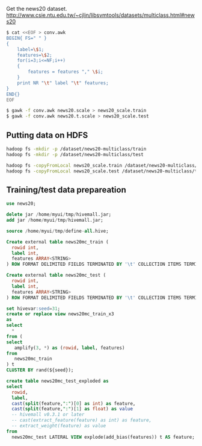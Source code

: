 <!--
  Licensed to the Apache Software Foundation (ASF) under one
  or more contributor license agreements.  See the NOTICE file
  distributed with this work for additional information
  regarding copyright ownership.  The ASF licenses this file
  to you under the Apache License, Version 2.0 (the
  "License"); you may not use this file except in compliance
  with the License.  You may obtain a copy of the License at

    http://www.apache.org/licenses/LICENSE-2.0

  Unless required by applicable law or agreed to in writing,
  software distributed under the License is distributed on an
  "AS IS" BASIS, WITHOUT WARRANTIES OR CONDITIONS OF ANY
  KIND, either express or implied.  See the License for the
  specific language governing permissions and limitations
  under the License.
-->
        
Get the news20 dataset.
http://www.csie.ntu.edu.tw/~cjlin/libsvmtools/datasets/multiclass.html#news20

```sh
$ cat <<EOF > conv.awk
BEGIN{ FS=" " }
{
    label=\$1;
    features=\$2;
    for(i=3;i<=NF;i++)
    {
        features = features "," \$i;
    }
    print NR "\t" label "\t" features;
}
END{}
EOF

$ gawk -f conv.awk news20.scale > news20_scale.train
$ gawk -f conv.awk news20.t.scale > news20_scale.test
```

## Putting data on HDFS
```sh
hadoop fs -mkdir -p /dataset/news20-multiclass/train
hadoop fs -mkdir -p /dataset/news20-multiclass/test

hadoop fs -copyFromLocal news20_scale.train /dataset/news20-multiclass/train
hadoop fs -copyFromLocal news20_scale.test /dataset/news20-multiclass/test
```

## Training/test data prepareation
```sql
use news20;

delete jar /home/myui/tmp/hivemall.jar;
add jar /home/myui/tmp/hivemall.jar;

source /home/myui/tmp/define-all.hive;

Create external table news20mc_train (
  rowid int,
  label int,
  features ARRAY<STRING>
) ROW FORMAT DELIMITED FIELDS TERMINATED BY '\t' COLLECTION ITEMS TERMINATED BY "," STORED AS TEXTFILE LOCATION '/dataset/news20-multiclass/train';

Create external table news20mc_test (
  rowid int, 
  label int,
  features ARRAY<STRING>
) ROW FORMAT DELIMITED FIELDS TERMINATED BY '\t' COLLECTION ITEMS TERMINATED BY "," STORED AS TEXTFILE LOCATION '/dataset/news20-multiclass/test';

set hivevar:seed=31;
create or replace view news20mc_train_x3
as
select 
  * 
from (
select
   amplify(3, *) as (rowid, label, features)
from  
   news20mc_train 
) t
CLUSTER BY rand(${seed});

create table news20mc_test_exploded as
select 
  rowid,
  label,
  cast(split(feature,":")[0] as int) as feature,
  cast(split(feature,":")[1] as float) as value
  -- hivemall v0.3.1 or later
  -- cast(extract_feature(feature) as int) as feature,
  -- extract_weight(feature) as value
from 
  news20mc_test LATERAL VIEW explode(add_bias(features)) t AS feature;
```
